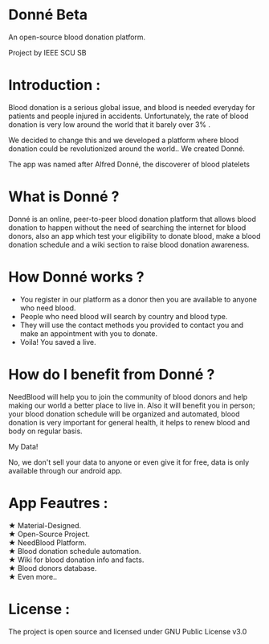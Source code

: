 # Donné Beta

An open-source blood donation platform.

Project by IEEE SCU SB 


# Introduction :

Blood donation is a serious global issue, and blood is needed everyday for patients and people injured in accidents. Unfortunately, the rate of blood donation is very low around the world that it barely over 3% .

We decided to change this and we developed a platform where blood donation could be revolutionized around the world.. 
We created Donné.

The app was named after Alfred Donné, the discoverer of blood platelets 

# What is Donné ?

Donné is an online, peer-to-peer blood donation platform that allows blood donation to happen without the need of searching the internet for blood donors, also an app which test your eligibility to donate blood, make a blood donation schedule and a wiki section to raise blood donation awareness.


# How Donné works ?

- You register in our platform as a donor then you are available to anyone who need blood.
- People who need blood will search by country and blood type.
- They will use the contact methods you provided to contact you and make an appointment with you to donate.
- Voila! You saved a live.


# How do I benefit from Donné ?

NeedBlood will help you to join the community of blood donors and help making our world a better place to live in. Also it will benefit you in person; your blood donation schedule will be organized and automated, blood donation is very important for general health, it helps to renew blood and body on regular basis.

My Data!

No, we don't sell your data to anyone or even give it for free, data is only available through our android app.


# App Feautres :

★ Material-Designed.   
★ Open-Source Project.  
★ NeedBlood Platform.   
★ Blood donation schedule automation.   
★ Wiki for blood donation info and facts.   
★ Blood donors database.   
★ Even more..   


# License :

The project is open source and licensed under GNU Public License v3.0

